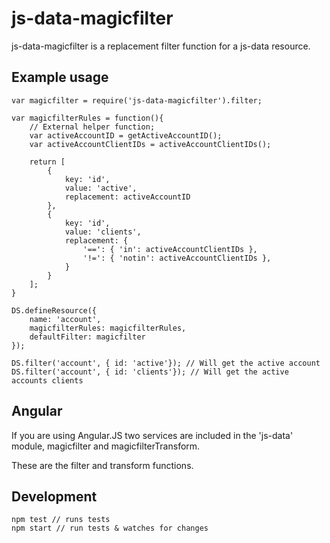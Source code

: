 # js-data-magicfilter

js-data-magicfilter is a replacement filter function for a js-data resource.

## Example usage

```
var magicfilter = require('js-data-magicfilter').filter;

var magicfilterRules = function(){
	// External helper function;
	var activeAccountID = getActiveAccountID();
	var activeAccountClientIDs = activeAccountClientIDs();

	return [
		{
			key: 'id',
			value: 'active',
			replacement: activeAccountID
		},
		{
			key: 'id',
			value: 'clients',
			replacement: {
				'==': { 'in': activeAccountClientIDs },
				'!=': { 'notin': activeAccountClientIDs },
			}
		}
	];
}

DS.defineResource({
	name: 'account',
	magicfilterRules: magicfilterRules,
	defaultFilter: magicfilter
});

DS.filter('account', { id: 'active'}); // Will get the active account
DS.filter('account', { id: 'clients'}); // Will get the active accounts clients
```

## Angular

If you are using Angular.JS two services are included in the 'js-data' module, magicfilter and magicfilterTransform.

These are the filter and transform functions.

## Development

```
npm test // runs tests
npm start // run tests & watches for changes
```
